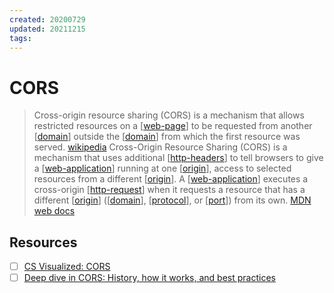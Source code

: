 ```yaml
---
created: 20200729
updated: 20211215
tags:
---
```


# CORS

> Cross-origin resource sharing (CORS) is a mechanism that allows restricted resources on a [[web-page]] to be requested from another [[domain]] outside the [[domain]] from which the first resource was served. [wikipedia][1]
> Cross-Origin Resource Sharing (CORS) is a mechanism that uses additional [[http-headers]] to tell browsers to give a [[web-application]] running at one [[origin]], access to selected resources from a different [[origin]]. A [[web-application]] executes a cross-origin [[http-request]] when it requests a resource that has a different [[origin]] ([[domain]], [[protocol]], or [[port]]) from its own. [MDN web docs][2]

## Resources

- [ ] [CS Visualized: CORS](https://dev.to/lydiahallie/cs-visualized-cors-5b8h)
- [ ] [Deep dive in CORS: History, how it works, and best practices](https://ieftimov.com/post/deep-dive-cors-history-how-it-works-best-practices/)

[1]: https://en.wikipedia.org/wiki/Cross-origin_resource_sharing
[2]: https://developer.mozilla.org/en-US/docs/Web/HTTP/CORS
[//begin]: # "Autogenerated link references for markdown compatibility"
[web-page]: web-page "Web Page"
[domain]: domain "Domain"
[domain]: domain "Domain"
[http-headers]: http-headers "Http Headers"
[web-application]: web-application "Web Application"
[origin]: origin "Origin"
[origin]: origin "Origin"
[web-application]: web-application "Web Application"
[http-request]: http-request "Http Request"
[origin]: origin "Origin"
[domain]: domain "Domain"
[protocol]: protocol "Protocol"
[port]: port "Port"
[//end]: # "Autogenerated link references"

